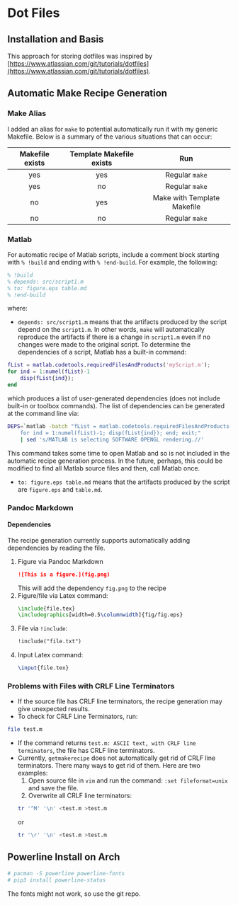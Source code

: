 # Dot Files

## Installation and Basis

This approach for storing dotfiles was inspired by [https://www.atlassian.com/git/tutorials/dotfiles](https://www.atlassian.com/git/tutorials/dotfiles).

## Automatic Make Recipe Generation

### Make Alias

I added an alias for `make` to potential automatically run it with my generic Makefile. Below is a summary of the various situations that can occur:

| Makefile exists | Template Makefile exists |             Run             |
|:---------------:|:------------------------:|:---------------------------:|
|       yes       |            yes           |        Regular `make`       |
|       yes       |            no            |        Regular `make`       |
|        no       |            yes           | Make with Template Makefile |
|        no       |            no            |        Regular `make`       |

### Matlab

For automatic recipe of Matlab scripts, include a comment block starting with `% !build` and ending with `% !end-build`. For example, the following:
```matlab
% !build
% depends: src/script1.m
% to: figure.eps table.md
% !end-build
```
where:

- `depends: src/script1.m` means that the artifacts produced by the script depend on the `script1.m`. In other words, `make` will automatically reproduce the artifacts if there is a change in `script1.m` even if no changes were made to the original script. To determine the dependencies of a script, Matlab has a built-in command:
```matlab
fList = matlab.codetools.requiredFilesAndProducts('myScript.m');
for ind = 1:numel(fList)-1
	disp(fList{ind});
end
```
which produces a list of user-generated dependencies (does not include built-in or toolbox commands). The list of dependencies can be generated at the command line via:
```bash
DEPS=`matlab -batch "fList = matlab.codetools.requiredFilesAndProducts('script.m'); \
	for ind = 1:numel(fList)-1; disp(fList{ind}); end; exit;"
	| sed 's/MATLAB is selecting SOFTWARE OPENGL rendering.//'
```
This command takes some time to open Matlab and so is not included in the automatic recipe generation process. In the future, perhaps, this could be modified to find all Matlab source files and then, call Matlab once.
- `to: figure.eps table.md` means that the artifacts produced by the script are `figure.eps` and `table.md`.


### Pandoc Markdown

#### Dependencies

The recipe generation currently supports automatically adding dependencies by reading the file.

1. Figure via Pandoc Markdown
	```markdown
	![This is a figure.](fig.png)
	```
	This will add the dependency `fig.png` to the recipe
1. Figure/file via Latex command:
	```latex
	\include{file.tex}
	\includegraphics[width=0.5\columnwidth]{fig/fig.eps}
	```
1. File via `!include`:
	```markdown
	!include("file.txt")
	```
1. Input Latex command:
	```latex
	\input{file.tex}
	```

### Problems with Files with CRLF Line Terminators

- If the source file has CRLF line terminators, the recipe generation may give unexpected results.
- To check for CRLF Line Terminators, run:
```bash
file test.m
```
- If the command returns `test.m: ASCII text, with CRLF line terminators`, the file has CRLF line terminators.
- Currently, `getmakerecipe` does not automatically get rid of CRLF line terminators. There many ways to get rid of them. Here are two examples:
	1. Open source file in `vim` and run the command: `:set fileformat=unix` and save the file.
	1. Overwrite all CRLF line terminators:
	```bash
	tr '^M' '\n' <test.m >test.m
	```
	or
	```bash
	tr '\r' '\n' <test.m >test.m
	```

## Powerline Install on Arch

```bash
# pacman -S powerline powerline-fonts
# pip3 install powerline-status
```
The fonts might not work, so use the git repo.

